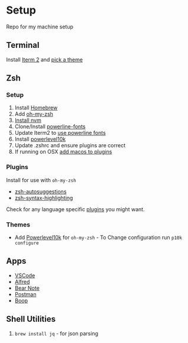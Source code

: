 # Setup
Repo for my machine setup

## Terminal
Install [Iterm 2](https://iterm2.com) and [pick a theme](https://iterm2colorschemes.com/)

## Zsh

### Setup

1. Install [Homebrew](https://brew.sh/)
2. Add [oh-my-zsh](https://ohmyz.sh/#install)
3. [Install nvm](https://tecadmin.net/install-nvm-macos-with-homebrew/)
4. Clone/Install [powerline-fonts](https://github.com/powerline/fonts)
5. Update Iterm2 to [use powerline fonts](https://stackoverflow.com/questions/42271657/oh-my-zsh-showing-weird-character-on-terminal)
6. Install [powerlevel10k](https://github.com/romkatv/powerlevel10k#oh-my-zsh)
7. Update .zshrc and ensure plugins are correct
8. If running on OSX [add macos to plugins](https://github.com/ohmyzsh/ohmyzsh/tree/master/plugins/macos)


### Plugins

Install for use with `oh-my-zsh`
   * [zsh-autosuggestions](https://github.com/zsh-users/zsh-autosuggestions/blob/master/INSTALL.md)
   * [zsh-syntax-highlighting](https://github.com/zsh-users/zsh-syntax-highlighting/blob/master/INSTALL.md)

Check for any language specific [plugins](https://github.com/ohmyzsh/ohmyzsh/wiki/Plugins) you might want.

### Themes
   * Add [Powerlevel10k](https://github.com/romkatv/powerlevel10k) for `oh-my-zsh` - To Change configuration run `p10k configure`

## Apps
* [VSCode](https://code.visualstudio.com/)
* [Alfred](https://www.alfredapp.com/)
* [Bear Note](https://bear.app/)
* [Postman](https://www.postman.com/)
* [Boop](https://github.com/IvanMathy/Boop)

## Shell Utilities
1. `brew install jq` - for json parsing
